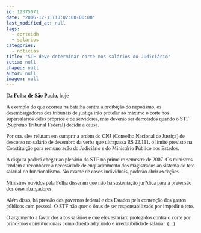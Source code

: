```yaml
---
id: 12375071
date: "2006-12-11T10:02:00+00:00"
last_modified_at: null
tags:
  - corteidh
  - salarios
categories:
  - noticias
title: "STF deve determinar corte nos salários do Judiciário"
sutia: null
chapeu: null
autor: null
imagem: null
---
```

<p><P><FONT face=Verdana>Da <STRONG>Folha de São Paulo</STRONG>, hoje</FONT></P></p>
<p><P><FONT face=Verdana>A exemplo do que ocorreu na batalha contra a proibição do nepotismo, os desembargadores dos tribunais de justiça irão protelar ao máximo o corte nos supersalários deles próprios e de servidores, mas deverão ser derrotados quando o STF (Supremo Tribunal Federal) decidir a causa.</FONT></P></p>
<p><P><FONT face=Verdana>Por ora, eles relutam em cumprir a ordem do CNJ (Conselho Nacional de Justiça) de desconto no salário de dezembro da verba que ultrapassa R$ 22.111, o limite previsto na Constituição para remuneração do Judiciário e do Ministério Público nos Estados.</FONT></P></p>
<p><P><FONT face=Verdana>A disputa poderá chegar ao plenário do STF no primeiro semestre de 2007. Os ministros tendem a reconhecer a necessidade de enquadramento dos magistrados ao sistema do teto salarial do funcionalismo. No exame de casos individuais, poderão abrir exceções.</FONT></P></p>
<p><P><FONT face=Verdana>Ministros ouvidos pela Folha disseram que não há sustentação jur?dica para a pretensão dos desembargadores. </FONT></P></p>
<p><P><FONT face=Verdana>Além disso, há pressão dos governos federal e dos Estados pela contenção dos gastos públicos com pessoal. O STF não quer o ônus de ser responsabilizado por impedir o teto.</FONT></P></p>
<p><P><FONT face=Verdana>O argumento a favor dos altos salários é que eles estariam protegidos contra o corte por princ?pios constitucionais como direito adquirido e irredutibilidade salarial. (...)</FONT></P> </p>

